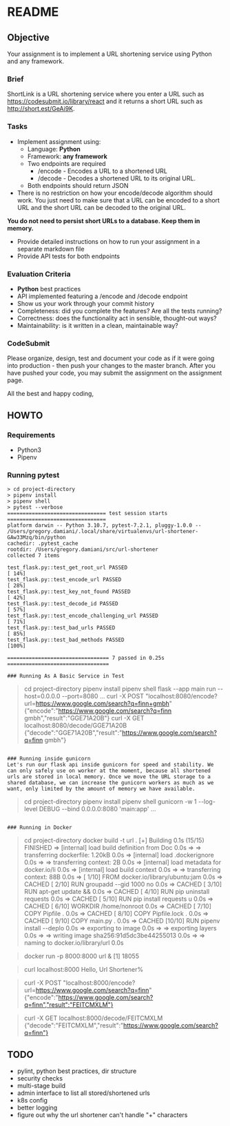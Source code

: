 # README

## Objective

Your assignment is to implement a URL shortening service using Python and any framework.

### Brief

ShortLink is a URL shortening service where you enter a URL such as https://codesubmit.io/library/react and it returns a short URL such as http://short.est/GeAi9K.

### Tasks

 - Implement assignment using:
   - Language: **Python**
   - Framework: **any framework**
   - Two endpoints are required
     -   /encode - Encodes a URL to a shortened URL
     -   /decode - Decodes a shortened URL to its original URL.
   - Both endpoints should return JSON
 - There is no restriction on how your encode/decode algorithm should work. You just need to make sure that a URL can be encoded to a short URL and the short URL can be decoded to the original URL. 

**You do not need to persist short URLs to a database. Keep them in memory.**

-   Provide detailed instructions on how to run your assignment in a separate markdown file
-   Provide API tests for both endpoints

### Evaluation Criteria

-   **Python** best practices
-   API implemented featuring a /encode and /decode endpoint
-   Show us your work through your commit history
-   Completeness: did you complete the features? Are all the tests running?
-   Correctness: does the functionality act in sensible, thought-out ways?
-   Maintainability: is it written in a clean, maintainable way?


### CodeSubmit

Please organize, design, test and document your code as if it were going into production - then push your changes to the master branch. After you have pushed your code, you may submit the assignment on the assignment page.

All the best and happy coding,

## HOWTO

### Requirements

 * Python3
 * Pipenv 

### Running pytest
```
> cd project-directory
> pipenv install
> pipenv shell
> pytest --verbose
================================ test session starts ================================
platform darwin -- Python 3.10.7, pytest-7.2.1, pluggy-1.0.0 -- /Users/gregory.damiani/.local/share/virtualenvs/url-shortener-GAw33Mzq/bin/python
cachedir: .pytest_cache
rootdir: /Users/gregory.damiani/src/url-shortener
collected 7 items

test_flask.py::test_get_root_url PASSED                                       [ 14%]
test_flask.py::test_encode_url PASSED                                         [ 28%]
test_flask.py::test_key_not_found PASSED                                      [ 42%]
test_flask.py::test_decode_id PASSED                                          [ 57%]
test_flask.py::test_encode_challenging_url PASSED                             [ 71%]
test_flask.py::test_bad_urls PASSED                                           [ 85%]
test_flask.py::test_bad_methods PASSED                                        [100%]

================================= 7 passed in 0.25s =================================

### Running As A Basic Service in Test
```
> cd project-directory
> pipenv install
> pipenv shell
> flask --app main run --host=0.0.0.0 --port=8080
...
> curl -X POST "localhost:8080/encode?url=https://www.google.com/search?q=finn+gmbh"
{"encode":"https://www.google.com/search?q=finn gmbh","result":"GGE71A20B"}
> curl -X GET localhost:8080/decode/GGE71A20B
{"decode":"GGE71A20B","result":"https://www.google.com/search?q=finn gmbh"}
```

### Running inside gunicorn
Let's run our flask api inside gunicorn for speed and stability. We can only safely use on worker at the moment, because all shortened urls are stored in local memory. Once we move the URL storage to a shared database, we can increase the gunicorn workers as much as we want, only limited by the amount of memory we have available.
```
> cd project-directory
> pipenv install
> pipenv shell
> gunicorn -w 1 --log-level DEBUG --bind 0.0.0.0:8080 'main:app'
...
```

### Running in Docker
```
> cd project-directory
> docker build -t url .
[+] Building 0.1s (15/15) FINISHED
 => [internal] load build definition from Doc  0.0s
 => => transferring dockerfile: 1.20kB         0.0s
 => [internal] load .dockerignore              0.0s
 => => transferring context: 2B                0.0s
 => [internal] load metadata for docker.io/li  0.0s
 => [internal] load build context              0.0s
 => => transferring context: 88B               0.0s
 => [ 1/10] FROM docker.io/library/ubuntu:jam  0.0s
 => CACHED [ 2/10] RUN groupadd --gid 1000 no  0.0s
 => CACHED [ 3/10] RUN apt-get update &&       0.0s
 => CACHED [ 4/10] RUN pip uninstall requests  0.0s
 => CACHED [ 5/10] RUN pip install requests u  0.0s
 => CACHED [ 6/10] WORKDIR /home/nonroot       0.0s
 => CACHED [ 7/10] COPY Pipfile .              0.0s
 => CACHED [ 8/10] COPY Pipfile.lock .         0.0s
 => CACHED [ 9/10] COPY main.py .              0.0s
 => CACHED [10/10] RUN pipenv install --deplo  0.0s
 => exporting to image                         0.0s
 => => exporting layers                        0.0s
 => => writing image sha256:91d5dc3be44255013  0.0s
 => => naming to docker.io/library/url         0.0s

> docker run -p 8000:8000 url &
[1] 18055

> curl localhost:8000
Hello, Url Shortener%

> curl -X POST "localhost:8000/encode?url=https://www.google.com/search?q=finn"
{"encode":"https://www.google.com/search?q=finn","result":"FEITCMXLM"}

> curl -X GET localhost:8000/decode/FEITCMXLM
{"decode":"FEITCMXLM","result":"https://www.google.com/search?q=finn"}

## TODO

 * pylint, python best practices, dir structure
 * security checks
 * multi-stage build
 * admin interface to list all stored/shortened urls
 * k8s config
 * better logging
 * figure out why the url shortener can't handle "+" characters
